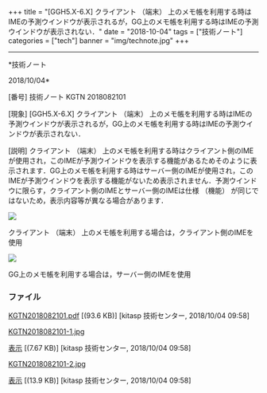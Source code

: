 ﻿+++
title = "[GGH5.X-6.X] クライアント （端末） 上のメモ帳を利用する時はIMEの予測ウインドウが表示されるが，GG上のメモ帳を利用する時はIMEの予測ウインドウが表示されない．"
date = "2018-10-04"
tags = ["技術ノート"]
categories = ["tech"]
banner = "img/technote.jpg"
+++

-----------------------------------------------------------------------------------------------------------------------------

*技術ノート

2018/10/04*


[番号]
技術ノート KGTN 2018082101

[現象]
[GGH5.X-6.X] クライアント （端末）
上のメモ帳を利用する時はIMEの予測ウインドウが表示されるが，GG上のメモ帳を利用する時はIMEの予測ウインドウが表示されない．

[説明]
クライアント （端末）
上のメモ帳を利用する時はクライアント側のIMEが使用され，このIMEが予測ウインドウを表示する機能があるためそのように表示されます．GG上のメモ帳を利用する時はサーバー側のIMEが使用され，このIMEが予測ウインドウを表示する機能がないため表示されません．予測ウインドウに限らす，クライアント側のIMEとサーバー側のIMEは仕様
（機能） が同じではないため，表示内容等が異なる場合があります．

![](http://techreport.kitasp.net/attachments/download/4121/KGTN2018082101-1.jpg)

クライアント （端末）
上のメモ帳を利用する場合は，クライアント側のIMEを使用

![](http://techreport.kitasp.net/attachments/download/4122/KGTN2018082101-2.jpg)

GG上のメモ帳を利用する場合は，サーバー側のIMEを使用


### ファイル

 
 


[KGTN2018082101.pdf](http://techreport.kitasp.net/attachments/download/4120/KGTN2018082101.pdf)
 [(93.6 KB)] [kitasp 技術センター, 2018/10/04
09:58]

[KGTN2018082101-1.jpg](http://techreport.kitasp.net/attachments/download/4121/KGTN2018082101-1.jpg)

[表示](http://techreport.kitasp.net/attachments/4121/KGTN2018082101-1.jpg "表示")
 [(7.67 KB)] [kitasp 技術センター, 2018/10/04
09:58]

[KGTN2018082101-2.jpg](http://techreport.kitasp.net/attachments/download/4122/KGTN2018082101-2.jpg)

[表示](http://techreport.kitasp.net/attachments/4122/KGTN2018082101-2.jpg "表示")
 [(13.9 KB)] [kitasp 技術センター, 2018/10/04
09:58]


 


 

